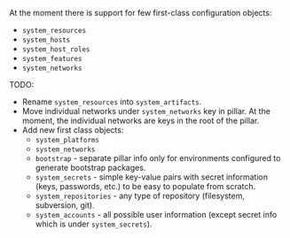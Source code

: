 
At the moment there is support for few first-class configuration objects:
*   `system_resources`
*   `system_hosts`
*   `system_host_roles`
*   `system_features`
*   `system_networks`

TODO:

*   Rename `system_resources` into `system_artifacts`.
*   Move individual networks under `system_networks` key in pillar.
    At the moment, the individual networks are keys in the root of the pillar.
*   Add new first class objects:
    *   `system_platforms`
    *   `system_networks`
    *   `bootstrap` - separate pillar info only for environments configured
        to generate bootstrap packages.
    *   `system_secrets` - simple key-value pairs with secret information
        (keys, passwords, etc.) to be easy to populate from scratch.
    *   `system_repositories` - any type of repository (filesystem,
        subversion, git).
    *   `system_accounts` - all possible user information (except secret
        info which is under `system_secrets`).

